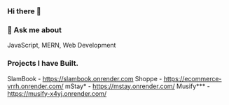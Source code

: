 ### Hi there 👋

### 💬 Ask me about
JavaScript, MERN, Web Development

### Projects I have Built.

SlamBook - https://slambook.onrender.com
Shoppe - https://ecommerce-vrrh.onrender.com/
mStay* - https://mstay.onrender.com/
Musify*** - https://musify-x4yj.onrender.com/


<!--
**gaurav-verma-au3/gaurav-verma-au3** is a ✨ _special_ ✨ repository because its `README.md` (this file) appears on your GitHub profile.

Here are some ideas to get you started:

- 🔭 I’m currently working on ...
- 🌱 I’m currently learning ...
- 👯 I’m looking to collaborate on ...
- 🤔 I’m looking for help with ...
- 💬 Ask me about ...
- 📫 How to reach me: ...
- 😄 Pronouns: ...
- ⚡ Fun fact: ...
-->
